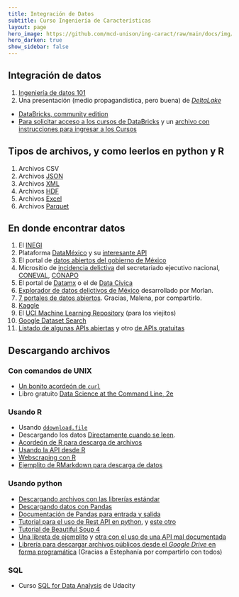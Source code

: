 ```yaml
---
title: Integración de Datos 
subtitle: Curso Ingeniería de Características
layout: page
hero_image: https://github.com/mcd-unison/ing-caract/raw/main/docs/img/download-banner.jpg
hero_darken: true
show_sidebar: false
---
```


## Integración de datos

1. [Ingeniería de datos 101](https://github.com/mcd-unison/ing-caract/raw/main/slides/data-eng-101.pdf)
2. Una presentación (medio propagandistica, pero buena) de [*DeltaLake*](https://github.com/mcd-unison/ing-caract/raw/main/slides/deltalake.pdf)
- [DataBricks, community edition](https://www.databricks.com/try-databricks)
- [Para solicitar acceso a los cursos de DataBricks](https://docs.google.com/forms/d/1xa7NHz5mWh5y40KiyshOi4_XJRnWIVGrtyqI0uNvyFE/edit) y un [archivo con instrucciones para ingresar a los Cursos](https://github.com/mcd-unison/ing-caract/raw/main/pdf/databricks-instructions.pdf)


## Tipos de archivos, y como leerlos en python y R

1. Archivos CSV
2. Archivos [JSON](https://www.json.org/json-en.html)
3. Archivos [XML](https://www.w3schools.com/xml/default.asp)
4. Archivos [HDF](https://asdc.larc.nasa.gov/documents/tools/hdf.pdf)
5. Archivos [Excel](https://www.linkedin.com/pulse/why-all-data-scientists-learn-ms-excel-karthik-shashidhar)
6. Archivos [Parquet](https://databricks.com/glossary/what-is-parquet)


## En donde encontrar datos

1. El [INEGI](https://www.inegi.org.mx/default.html)
2. Plataforma [DataMéxico](https://datamexico.org/es) y su [interesante API](https://dev-api.datamexico.org/ui/)
3. El portal de [datos abiertos del gobierno de México](https://datos.gob.mx)
4. Micrositio de [incidencia delictiva](https://www.gob.mx/sesnsp/acciones-y-programas/incidencia-delictiva-299891?state=published) del secretariado ejecutivo nacional, [CONEVAL](https://www.coneval.org.mx/Paginas/principal.aspx), [CONAPO](https://www.gob.mx/conapo)
5. El portal de [Datamx](http://datamx.io) o el de [Data Civica](https://datacivica.org)
6. [Explorador de datos delictivos de México](http://www.morlan.mx/explorador_delictivo/) desarrollado por Morlan.
7. [7 portales de datos abiertos](https://github.com/mcd-unison/ing-caract/raw/main/pdf/fuentelibreinfo.JPG). Gracias, Malena, por compartirlo.
8. [Kaggle](https://www.kaggle.com/datasets)
9. El [UCI Machine Learning Repository](https://archive.ics.uci.edu/ml/index.php) (para los viejitos)
10. [Google Dataset Search](https://datasetsearch.research.google.com)
11. [Listado de algunas APIs abiertas](https://github.com/public-apis/public-apis) y otro [de APIs gratuitas](https://free-apis.github.io)

## Descargando archivos

### Con comandos de UNIX

- [Un bonito acordeón de `curl`](https://curl.se/docs/manual.html)
- Libro gratuito [Data Science at the Command Line, 2e](https://www.datascienceatthecommandline.com/2e/)

### Usando R

- Usando [`ddownload.file`](https://www.rdocumentation.org/packages/utils/versions/3.6.2/topics/download.file)
- Descargando los datos [Directamente cuando se leen](https://www.datacamp.com/community/tutorials/r-data-import-tutorial?utm_source=adwords_ppc&utm_campaignid=1658343524&utm_adgroupid=63833881815&utm_device=c&utm_keyword=%2Bread%20%2Bdata%20%2Br&utm_matchtype=b&utm_network=g&utm_adpostion=&utm_creative=469789579419&utm_targetid=aud-522010995285:kwd-309793905111&utm_loc_interest_ms=&utm_loc_physical_ms=1010167&gclid=CjwKCAjw092IBhAwEiwAxR1lRvFJfvVx6UVJMwqkAUiVf7v6mqs-m5V2Ti3umTn1qbwYYvQOisnMRxoC2RgQAvD_BwE).
- [Acordeón de R para descarga de archivos](https://raw.githubusercontent.com/rstudio/cheatsheets/main/data-import.pdf)
- [Usando la API desde R](https://github.com/mcd-unison/ing-caract/raw/main/slides/ReadingFromAPIs.pdf)
- [Webscraping con R](https://github.com/mcd-unison/ing-caract/raw/main/slides/ReadingFromTheWeb.pdf)
- [Ejemplito de RMarkdown para descarga de datos](https://github.com/mcd-unison/ing-caract/raw/main/ejemplos/integracion/R/descarga_datos.Rmd)

### Usando python

- [Descargando archivos con las librerías estándar](https://betterprogramming.pub/3-simple-ways-to-download-files-with-python-569cb91acae6)
- [Descargando datos con Pandas](https://towardsdatascience.com/direct-to-pandas-dataframe-ab2e97ae7574)
- [Documentación de Pandas para entrada y salida](https://pandas.pydata.org/docs/user_guide/io.html)
- [Tutorial para el uso de Rest API en python](https://realpython.com/api-integration-in-python/), y [este otro](https://towardsdatascience.com/quick-fire-guide-to-apis-in-python-891dd98c8877)
- [Tutorial de Beautiful Soup 4](https://beautiful-soup-4.readthedocs.io)
- [Una libreta de ejemplito](https://github.com/mcd-unison/ing-caract/blob/main/ejemplos/integracion/python/descarga_datos.ipynb) y [otra con el uso de una API mal documentada](https://github.com/mcd-unison/ing-caract/blob/main/ejemplos/integracion/python/RNPDNO-API.ipynb)
- [Librería para descargar archivos públicos desde el *Google Drive* en forma programática](https://github.com/wkentaro/gdown) (Gracias a Estephanía por compartirlo con todos)

### SQL

- Curso [SQL for Data Analysis](https://www.udacity.com/course/sql-for-data-analysis--ud198) de Udacity



